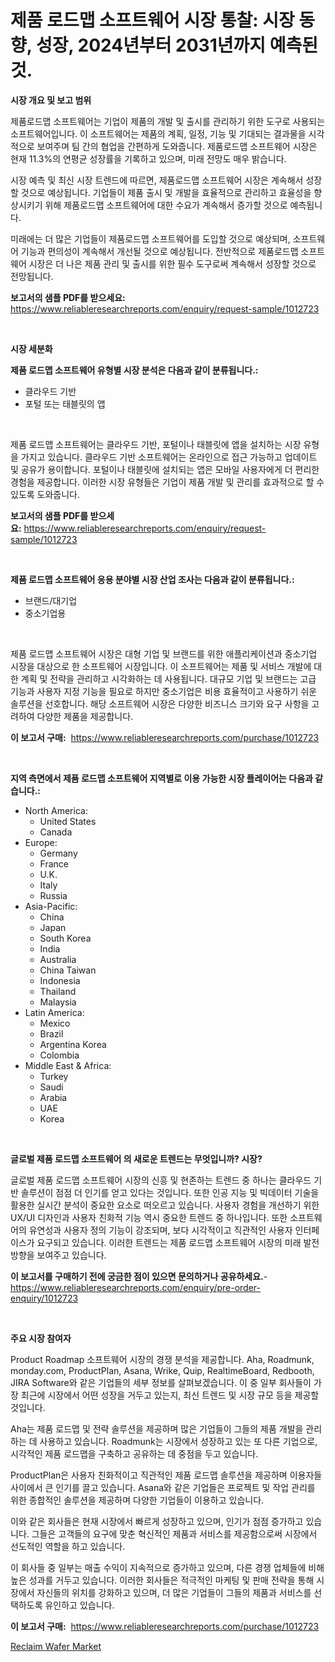 <p><h1>제품 로드맵 소프트웨어 시장 통찰: 시장 동향, 성장, 2024년부터 2031년까지 예측된 것.</h1></p><p><strong>시장 개요 및 보고 범위</strong></p>
<p><p>제품로드맵 소프트웨어는 기업이 제품의 개발 및 출시를 관리하기 위한 도구로 사용되는 소프트웨어입니다. 이 소프트웨어는 제품의 계획, 일정, 기능 및 기대되는 결과물을 시각적으로 보여주며 팀 간의 협업을 간편하게 도와줍니다. 제품로드맵 소프트웨어 시장은 현재 11.3%의 연평균 성장률을 기록하고 있으며, 미래 전망도 매우 밝습니다.</p><p>시장 예측 및 최신 시장 트렌드에 따르면, 제품로드맵 소프트웨어 시장은 계속해서 성장할 것으로 예상됩니다. 기업들이 제품 출시 및 개발을 효율적으로 관리하고 효율성을 향상시키기 위해 제품로드맵 소프트웨어에 대한 수요가 계속해서 증가할 것으로 예측됩니다.</p><p>미래에는 더 많은 기업들이 제품로드맵 소프트웨어를 도입할 것으로 예상되며, 소프트웨어 기능과 편의성이 계속해서 개선될 것으로 예상됩니다. 전반적으로 제품로드맵 소프트웨어 시장은 더 나은 제품 관리 및 출시를 위한 필수 도구로써 계속해서 성장할 것으로 전망됩니다.</p></p>
<p><strong>보고서의 샘플 PDF를 받으세요:</strong> <a href="https://www.reliableresearchreports.com/enquiry/request-sample/1012723">https://www.reliableresearchreports.com/enquiry/request-sample/1012723</a></p>
<p>&nbsp;</p>
<p><strong>시장 세분화</strong></p>
<p><strong>제품 로드맵 소프트웨어 유형별 시장 분석은 다음과 같이 분류됩니다.:</strong></p>
<p><ul><li>클라우드 기반</li><li>포털 또는 태블릿의 앱</li></ul></p>
<p>&nbsp;</p>
<p><p>제품 로드맵 소프트웨어는 클라우드 기반, 포털이나 태블릿에 앱을 설치하는 시장 유형을 가지고 있습니다. 클라우드 기반 소프트웨어는 온라인으로 접근 가능하고 업데이트 및 공유가 용이합니다. 포털이나 태블릿에 설치되는 앱은 모바일 사용자에게 더 편리한 경험을 제공합니다. 이러한 시장 유형들은 기업이 제품 개발 및 관리를 효과적으로 할 수 있도록 도와줍니다.</p></p>
<p><strong>보고서의 샘플 PDF를 받으세요:</strong>&nbsp;<a href="https://www.reliableresearchreports.com/enquiry/request-sample/1012723">https://www.reliableresearchreports.com/enquiry/request-sample/1012723</a></p>
<p>&nbsp;</p>
<p><strong> 제품 로드맵 소프트웨어 응용 분야별 시장 산업 조사는 다음과 같이 분류됩니다.:</strong></p>
<p><ul><li>브랜드/대기업</li><li>중소기업용</li></ul></p>
<p>&nbsp;</p>
<p><p>제품 로드맵 소프트웨어 시장은 대형 기업 및 브랜드를 위한 애플리케이션과 중소기업 시장을 대상으로 한 소프트웨어 시장입니다. 이 소프트웨어는 제품 및 서비스 개발에 대한 계획 및 전략을 관리하고 시각화하는 데 사용됩니다. 대규모 기업 및 브랜드는 고급 기능과 사용자 지정 기능을 필요로 하지만 중소기업은 비용 효율적이고 사용하기 쉬운 솔루션을 선호합니다. 해당 소프트웨어 시장은 다양한 비즈니스 크기와 요구 사항을 고려하여 다양한 제품을 제공합니다.</p></p>
<p><strong>이 보고서 구매:</strong>&nbsp; <a href="https://www.reliableresearchreports.com/purchase/1012723">https://www.reliableresearchreports.com/purchase/1012723</a></p>
<p>&nbsp;</p>
<p><strong>지역 측면에서 제품 로드맵 소프트웨어 지역별로 이용 가능한 시장 플레이어는 다음과 같습니다.:</strong></p>
<p><ul>
    <li>
        North America:
        <ul>
            <li>United States</li>
            <li>Canada</li>
        </ul>
    </li>
    <li>
        Europe:
        <ul>
            <li>Germany</li>
            <li>France</li>
            <li>U.K.</li>
            <li>Italy</li>
            <li>Russia</li>
        </ul>
    </li>
    <li>
        Asia-Pacific:
        <ul>
            <li>China</li>
            <li>Japan</li>
            <li>South Korea</li>
            <li>India</li>
            <li>Australia</li>
            <li>China Taiwan</li>
            <li>Indonesia</li>
            <li>Thailand</li>
            <li>Malaysia</li>
        </ul>
    </li>
    <li>
        Latin America:
        <ul>
            <li>Mexico</li>
            <li>Brazil</li>
            <li>Argentina Korea</li>
            <li>Colombia</li>
        </ul>
    </li>
    <li>
        Middle East & Africa:
        <ul>
            <li>Turkey</li>
            <li>Saudi</li>
            <li>Arabia</li>
            <li>UAE</li>
            <li>Korea</li>
        </ul>
    </li>
    </ul></p>
<p>&nbsp;</p>
<p><strong>글로벌 제품 로드맵 소프트웨어 의 새로운 트렌드는 무엇입니까? 시장?</strong></p>
<p><p>글로벌 제품 로드맵 소프트웨어 시장의 신흥 및 현존하는 트렌드 중 하나는 클라우드 기반 솔루션이 점점 더 인기를 얻고 있다는 것입니다. 또한 인공 지능 및 빅데이터 기술을 활용한 실시간 분석이 중요한 요소로 떠오르고 있습니다. 사용자 경험을 개선하기 위한 UX/UI 디자인과 사용자 친화적 기능 역시 중요한 트렌드 중 하나입니다. 또한 소프트웨어의 유연성과 사용자 정의 기능이 강조되며, 보다 시각적이고 직관적인 사용자 인터페이스가 요구되고 있습니다. 이러한 트렌드는 제품 로드맵 소프트웨어 시장의 미래 발전 방향을 보여주고 있습니다.</p></p>
<p><strong>이 보고서를 구매하기 전에 궁금한 점이 있으면 문의하거나 공유하세요.</strong>- <a href="https://www.reliableresearchreports.com/enquiry/pre-order-enquiry/1012723">https://www.reliableresearchreports.com/enquiry/pre-order-enquiry/1012723</a></p>
<p>&nbsp;</p>
<p><strong>주요 시장 참여자</strong></p>
<p><p>Product Roadmap 소프트웨어 시장의 경쟁 분석을 제공합니다. Aha, Roadmunk, monday.com, ProductPlan, Asana, Wrike, Quip, RealtimeBoard, Redbooth, JIRA Software와 같은 기업들의 세부 정보를 살펴보겠습니다. 이 중 일부 회사들이 가장 최근에 시장에서 어떤 성장을 거두고 있는지, 최신 트렌드 및 시장 규모 등을 제공할 것입니다. </p><p>Aha는 제품 로드맵 및 전략 솔루션을 제공하며 많은 기업들이 그들의 제품 개발을 관리하는 데 사용하고 있습니다. Roadmunk는 시장에서 성장하고 있는 또 다른 기업으로, 시각적인 제품 로드맵을 구축하고 공유하는 데 중점을 두고 있습니다. </p><p>ProductPlan은 사용자 친화적이고 직관적인 제품 로드맵 솔루션을 제공하며 이용자들 사이에서 큰 인기를 끌고 있습니다. Asana와 같은 기업들은 프로젝트 및 작업 관리를 위한 종합적인 솔루션을 제공하며 다양한 기업들이 이용하고 있습니다. </p><p>이와 같은 회사들은 현재 시장에서 빠르게 성장하고 있으며, 인기가 점점 증가하고 있습니다. 그들은 고객들의 요구에 맞춘 혁신적인 제품과 서비스를 제공함으로써 시장에서 선도적인 역할을 하고 있습니다.</p><p>이 회사들 중 일부는 매출 수익이 지속적으로 증가하고 있으며, 다른 경쟁 업체들에 비해 높은 성과를 거두고 있습니다. 이러한 회사들은 적극적인 마케팅 및 판매 전략을 통해 시장에서 자신들의 위치를 강화하고 있으며, 더 많은 기업들이 그들의 제품과 서비스를 선택하도록 유인하고 있습니다.</p></p>
<p><strong>이 보고서 구매:</strong>&nbsp;&nbsp;<a href="https://www.reliableresearchreports.com/purchase/1012723">https://www.reliableresearchreports.com/purchase/1012723</a></p>
<p><p><a href="https://github.com/ChiragRP21/Market-Research-Report-List-4/blob/main/reclaim-wafer-market.md">Reclaim Wafer Market</a></p></p>
